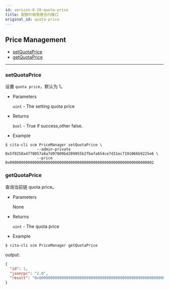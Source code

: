 ```yaml
---
id: version-0.20-quota-price
title: 配额价格管理合约接口
original_id: quota-price
---
```


<h2 class="hover-list">Price Management</h2>

- [setQuotaPrice](#setQuotaPrice)
- [getQuotaPrice](#getQuotaPrice)

* * *

### setQuotaPrice

设置 `quota price`，默认为 1。

- Parameters
    
    `uint` - The setting quota price

- Returns
    
    `bool` - True if success,other false.

- Example

```shell
$ cita-cli scm PriceManager setQuotaPrice \
              --admin-private 0x5f0258a4778057a8a7d97809bd209055b2fbafa654ce7d31ec7191066b9225e6 \
              --price 0x0000000000000000000000000000000000000000000000000000000000000002
```

### getQuotaPrice

查询当前链 quota price。

- Parameters
    
    None

- Returns
    
    `uint` - The quota price

- Example

```shell
$ cita-cli scm PriceManager getQuotaPrice
```

output:

```json
{
  "id": 1,
  "jsonrpc": "2.0",
  "result": "0x0000000000000000000000000000000000000000000000000000000000000002"
}
```